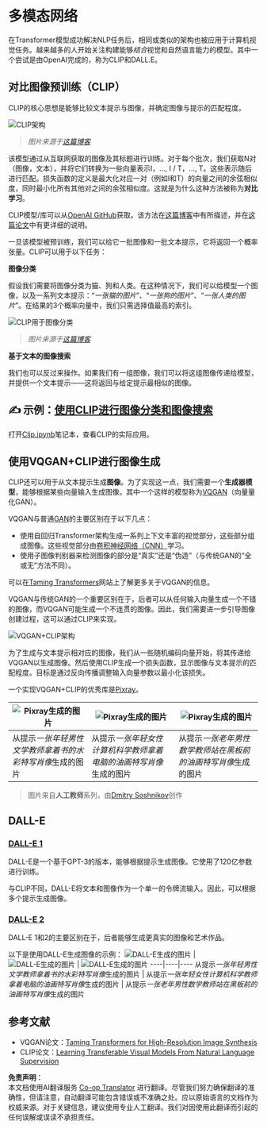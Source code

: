<!--
CO_OP_TRANSLATOR_METADATA:
{
  "original_hash": "9c592c26aca16ca085d268c732284187",
  "translation_date": "2025-08-24T20:37:20+00:00",
  "source_file": "lessons/X-Extras/X1-MultiModal/README.md",
  "language_code": "zh"
}
-->
# 多模态网络

在Transformer模型成功解决NLP任务后，相同或类似的架构也被应用于计算机视觉任务。越来越多的人开始关注构建能够*结合*视觉和自然语言能力的模型。其中一个尝试是由OpenAI完成的，称为CLIP和DALL.E。

## 对比图像预训练（CLIP）

CLIP的核心思想是能够比较文本提示与图像，并确定图像与提示的匹配程度。

![CLIP架构](../../../../../translated_images/clip-arch.b3dbf20b4e8ed8be1c38e2bc6100fd3cc257c33cda4692b301be91f791b13ea7.zh.png)

> *图片来源于[这篇博客](https://openai.com/blog/clip/)*

该模型通过从互联网获取的图像及其标题进行训练。对于每个批次，我们获取N对（图像，文本），并将它们转换为一些向量表示I，..., I / T，..., T。这些表示随后进行匹配。损失函数的定义是最大化对应一对（例如I和T）的向量之间的余弦相似度，同时最小化所有其他对之间的余弦相似度。这就是为什么这种方法被称为**对比学习**。

CLIP模型/库可以从[OpenAI GitHub](https://github.com/openai/CLIP)获取。该方法在[这篇博客](https://openai.com/blog/clip/)中有所描述，并在[这篇论文](https://arxiv.org/pdf/2103.00020.pdf)中有更详细的说明。

一旦该模型被预训练，我们可以给它一批图像和一批文本提示，它将返回一个概率张量。CLIP可以用于以下任务：

**图像分类**

假设我们需要将图像分类为猫、狗和人类。在这种情况下，我们可以给模型一个图像，以及一系列文本提示：“*一张猫的图片*”、“*一张狗的图片*”、“*一张人类的图片*”。在结果的3个概率向量中，我们只需选择值最高的索引。

![CLIP用于图像分类](../../../../../translated_images/clip-class.3af42ef0b2b19369a633df5f20ddf4f5a01d6c8ffa181e9d3a0572c19f919f72.zh.png)

> *图片来源于[这篇博客](https://openai.com/blog/clip/)*

**基于文本的图像搜索**

我们也可以反过来操作。如果我们有一组图像，我们可以将这组图像传递给模型，并提供一个文本提示——这将返回与给定提示最相似的图像。

## ✍️ 示例：[使用CLIP进行图像分类和图像搜索](../../../../../lessons/X-Extras/X1-MultiModal/Clip.ipynb)

打开[Clip.ipynb](../../../../../lessons/X-Extras/X1-MultiModal/Clip.ipynb)笔记本，查看CLIP的实际应用。

## 使用VQGAN+CLIP进行图像生成

CLIP还可以用于从文本提示生成**图像**。为了实现这一点，我们需要一个**生成器模型**，能够根据某些向量输入生成图像。其中一个这样的模型称为[VQGAN](https://compvis.github.io/taming-transformers/)（向量量化GAN）。

VQGAN与普通[GAN](../../4-ComputerVision/10-GANs/README.md)的主要区别在于以下几点：
* 使用自回归Transformer架构生成一系列上下文丰富的视觉部分，这些部分组成图像。这些视觉部分由[卷积神经网络（CNN）](../../4-ComputerVision/07-ConvNets/README.md)学习。
* 使用子图像判别器来检测图像的部分是“真实”还是“伪造”（与传统GAN的“全或无”方法不同）。

可以在[Taming Transformers](https://compvis.github.io/taming-transformers/)网站上了解更多关于VQGAN的信息。

VQGAN与传统GAN的一个重要区别在于，后者可以从任何输入向量生成一个不错的图像，而VQGAN可能生成一个不连贯的图像。因此，我们需要进一步引导图像创建过程，这可以通过CLIP来实现。

![VQGAN+CLIP架构](../../../../../translated_images/vqgan.5027fe05051dfa3101950cfa930303f66e6478b9bd273e83766731796e462d9b.zh.png)

为了生成与文本提示相对应的图像，我们从一些随机编码向量开始，将其传递给VQGAN以生成图像。然后使用CLIP生成一个损失函数，显示图像与文本提示的匹配程度。目标是通过反向传播调整输入向量参数以最小化该损失。

一个实现VQGAN+CLIP的优秀库是[Pixray](http://github.com/pixray/pixray)。

![Pixray生成的图片](../../../../../translated_images/a_closeup_watercolor_portrait_of_young_male_teacher_of_literature_with_a_book.2384968e9db8a0d09dc96de938b9f95bde8a7e1c721f48f286a7795bf16d56c7.zh.png) |  ![Pixray生成的图片](../../../../../translated_images/a_closeup_oil_portrait_of_young_female_teacher_of_computer_science_with_a_computer.e0b6495f210a439077e1c32cc8afdf714e634fe24dc78dc5aa45fd2f560b0ed5.zh.png) | ![Pixray生成的图片](../../../../../translated_images/a_closeup_oil_portrait_of_old_male_teacher_of_math.5362e67aa7fc2683b9d36a613b364deb7454760cd39205623fc1e3938fa133c0.zh.png)
----|----|----
从提示*一张年轻男性文学教师拿着书的水彩特写肖像*生成的图片 | 从提示*一张年轻女性计算机科学教师拿着电脑的油画特写肖像*生成的图片 | 从提示*一张老年男性数学教师站在黑板前的油画特写肖像*生成的图片

> 图片来自**人工教师**系列，由[Dmitry Soshnikov](http://soshnikov.com)创作

## DALL-E
### [DALL-E 1](https://openai.com/research/dall-e)
DALL-E是一个基于GPT-3的版本，能够根据提示生成图像。它使用了120亿参数进行训练。

与CLIP不同，DALL-E将文本和图像作为一个单一的令牌流输入。因此，可以根据多个提示生成图像。

### [DALL-E 2](https://openai.com/dall-e-2)
DALL-E 1和2的主要区别在于，后者能够生成更真实的图像和艺术作品。

以下是使用DALL-E生成图像的示例：
![DALL-E生成的图片](../../../../../translated_images/DALL·E%202023-06-20%2015.56.56%20-%20a%20closeup%20watercolor%20portrait%20of%20young%20male%20teacher%20of%20literature%20with%20a%20book.6c235e8271d9ed10ce985d86aeb241a58518958647973af136912116b9518fce.zh.png) |  ![DALL-E生成的图片](../../../../../translated_images/DALL·E%202023-06-20%2015.57.43%20-%20a%20closeup%20oil%20portrait%20of%20young%20female%20teacher%20of%20computer%20science%20with%20a%20computer.f21dc4166340b6c8b4d1cb57efd1e22127407f9b28c9ac7afe11344065369e64.zh.png) | ![DALL-E生成的图片](../../../../../translated_images/DALL·E%202023-06-20%2015.58.42%20-%20%20a%20closeup%20oil%20portrait%20of%20old%20male%20teacher%20of%20mathematics%20in%20front%20of%20blackboard.d331c2dfbdc3f7c46aa65c0809066f5e7ed4b49609cd259852e760df21051e4a.zh.png)
----|----|----
从提示*一张年轻男性文学教师拿着书的水彩特写肖像*生成的图片 | 从提示*一张年轻女性计算机科学教师拿着电脑的油画特写肖像*生成的图片 | 从提示*一张老年男性数学教师站在黑板前的油画特写肖像*生成的图片

## 参考文献

* VQGAN论文：[Taming Transformers for High-Resolution Image Synthesis](https://compvis.github.io/taming-transformers/paper/paper.pdf)
* CLIP论文：[Learning Transferable Visual Models From Natural Language Supervision](https://arxiv.org/pdf/2103.00020.pdf)

**免责声明**：  
本文档使用AI翻译服务 [Co-op Translator](https://github.com/Azure/co-op-translator) 进行翻译。尽管我们努力确保翻译的准确性，但请注意，自动翻译可能包含错误或不准确之处。应以原始语言的文档作为权威来源。对于关键信息，建议使用专业人工翻译。我们对因使用此翻译而引起的任何误解或误读不承担责任。